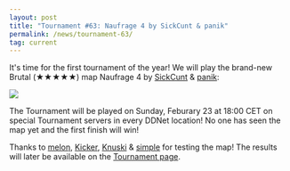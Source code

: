 ```yaml
---
layout: post
title: "Tournament #63: Naufrage 4 by SickCunt & panik"
permalink: /news/tournament-63/
tag: current
---
```


It's time for the first tournament of the year! We will play the brand-new Brutal (★★★★★) map Naufrage 4 by [SickCunt](https://ddnet.org/mappers/SickCunt/) & [panik](https://ddnet.org/mappers/panik/):

[<img class="demo" src="/Naufrage_4.png" />](/Naufrage_4.png)

The Tournament will be played on Sunday, Feburary 23 at 18:00 CET on special Tournament servers in every DDNet location! No one has seen the map yet and the first finish will win!

Thanks to [meloƞ](/players/melo-414-/), [Kicker](/mappers/Kicker/), [Knuski](/mappers/Knuski/) & [simple](/players/simple/) for testing the map! The results will later be available on the [Tournament page](/tournaments/63/).
